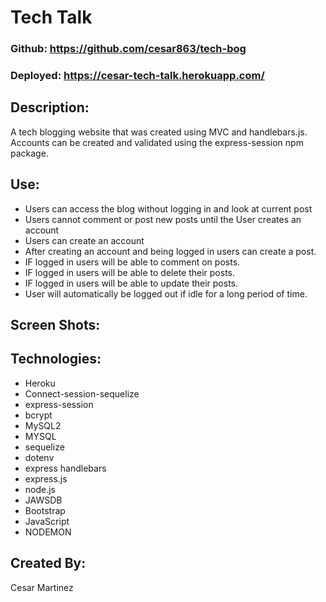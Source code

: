 # Tech Talk

### Github: https://github.com/cesar863/tech-bog

### Deployed: https://cesar-tech-talk.herokuapp.com/

## Description: 
A tech blogging website that was created using MVC and handlebars.js. Accounts can be created and validated using the express-session npm package.

## Use:
- Users can access the blog without logging in and look at current post
- Users cannot comment or post new posts until the User creates an account
- Users can create an account
- After creating an account and being logged in users can create a post.
- IF logged in users will be able to comment on posts.
- IF logged in users will be able to delete their posts.
- IF logged in users will be able to update their posts. 
- User will automatically be logged out if idle for a long period of time.

## Screen Shots:

## Technologies: 
- Heroku
- Connect-session-sequelize
- express-session
- bcrypt
- MySQL2
- MYSQL
- sequelize
- dotenv
- express handlebars
- express.js
- node.js
- JAWSDB
- Bootstrap
- JavaScript
- NODEMON

## Created By: 
Cesar Martinez 